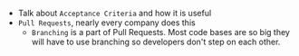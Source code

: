 * Talk about `Acceptance Criteria` and how it is useful
* `Pull Requests`, nearly every company does this
  * `Branching` is a part of Pull Requests. Most code bases are so big they will have to use branching so developers don't step on each other.